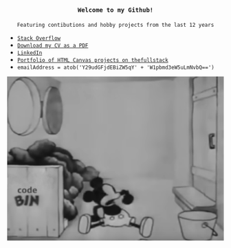 
<h3>
<p align="center">
<code>Welcome to my Github!</code>
</p></h3>

<p align="center">
<code>Featuring contibutions and hobby projects from the last 12 years</code>
</p>

- [`Stack Overflow`](https://stackoverflow.com/users/3754229/xenxier)
- [`Download my CV as a PDF`](https://cv.benjamingwynn.com)
- [`LinkedIn`](https://www.linkedin.com/in/benjamingwynn/)
- [`Portfolio of HTML Canvas projects on thefullstack`](https://thefullstack.network/BenjaminGwynn)
- `emailAddress = atob('Y29udGFjdEBiZW5qY' + 'W1pbmd3eW5uLmNvbQ==')`

<p align="right">
<a href="#"><img src="https://raw.githubusercontent.com/benjamingwynn/benjamingwynn/main/codebin.png" /></a>
<br/>
</p>
